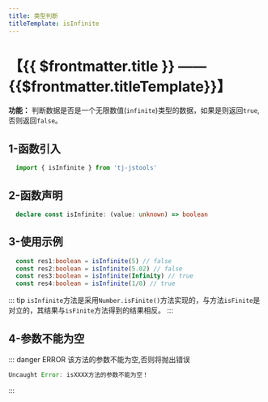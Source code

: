 ```yaml
---
title: 类型判断
titleTemplate: isInfinite
---
```


# 【{{ $frontmatter.title }} —— {{$frontmatter.titleTemplate}}】

**功能：** 判断数据是否是一个无限数值(`infinite`)类型的数据，如果是则返回`true`,否则返回`false`。

## 1-函数引入

```js 
  import { isInfinite } from 'tj-jstools'
```
## 2-函数声明

```ts 
  declare const isInfinite: (value: unknown) => boolean
```

## 3-使用示例

```ts 
  const res1:boolean = isInfinite(5) // false
  const res2:boolean = isInfinite(5.02) // false
  const res3:boolean = isInfinite(Infinity) // true
  const res4:boolean = isInfinite(1/0) // true
```
::: tip
`isInfinite`方法是采用`Number.isFinite()`方法实现的，与方法`isFinite`是对立的，其结果与`isFinite`方法得到的结果相反。
:::
## 4-参数不能为空

::: danger ERROR
该方法的参数不能为空,否则将抛出错误

```js
Uncaught Error: isXXXX方法的参数不能为空！
```
:::